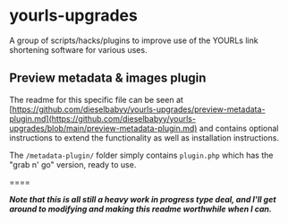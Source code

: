 # yourls-upgrades
A group of scripts/hacks/plugins to improve use of the YOURLs link shortening software for various uses.

## Preview metadata & images plugin

The readme for this specific file can be seen at [https://github.com/dieselbabyy/yourls-upgrades/preview-metadata-plugin.md](https://github.com/dieselbabyy/yourls-upgrades/blob/main/preview-metadata-plugin.md) and contains optional instructions to extend the functionality as well as installation instructions.

The `/metadata-plugin/` folder simply contains `plugin.php` which has the "grab n' go" version, ready to use.


====

***Note that this is all still a heavy work in progress type deal, and I'll get around to modifying and making this readme worthwhile when I can.***
